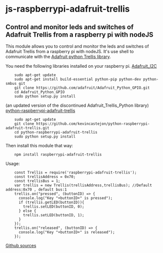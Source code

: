 # js-raspberrypi-adafruit-trellis

## Control and monitor leds and switches of Adafruit Trellis from a raspberry pi with nodeJS

This module allows you to control and monitor the leds and switches of Adafruit Trellis from a raspberry pi with nodeJS.
It's use shell to communicate with the [Adafruit python Trellis library](https://github.com/tdicola/Adafruit_Trellis_Python).

You need the following libraries installed on your raspberry pi.
[Adafruit_I2C](https://github.com/adafruit/Adafruit_Python_GPIO)
```
    sudo apt-get update
    sudo apt-get install build-essential python-pip python-dev python-smbus git
    git clone https://github.com/adafruit/Adafruit_Python_GPIO.git
    cd Adafruit_Python_GPIO
    sudo python setup.py install
```

(an updated version of the discontinued Adafruit_Trellis_Python library)
[python-raspberrypi-adafruit-trellis](https://github.com/kevincastejon/python-raspberrypi-adafruit-trellis.git)
```
    sudo apt-get update
    git clone https://github.com/kevincastejon/python-raspberrypi-adafruit-trellis.git
    cd python-raspberrypi-adafruit-trellis
    sudo python setup.py install
```

Then install this module that way:
```
    npm install raspberrypi-adafruit-trellis
```

Usage:
```
    const Trellis = require('raspberrypi-adafruit-trellis');
    const trellisAddress = 0x70;
    const trellisBus = 1;
    var trellis = new Trellis(trellisAddress,trellisBus); //Default address:0x70 , default bus:1
    trellis.on("pressed", (buttonID) => {
      console.log("Key "+buttonID+" is pressed");
      if (trellis.getLED(buttonID)){
        trellis.setLED(buttonID, 0);
      } else {
        trellis.setLED(buttonID, 1);
      }
    });
    trellis.on("released", (buttonID) => {
      console.log("Key "+buttonID+" is released");
    });
```

[Github sources](https://github.com/kevincastejon/js-raspberrypi-adafruit-trellis)
